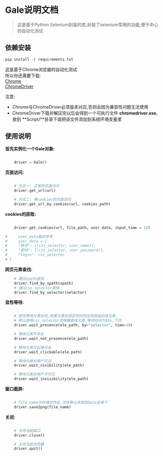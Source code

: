 # Gale说明文档

> 这是基于Python Selenium封装的库,封装了selenium常用的功能,便于中心的自动化测试

## 依赖安装

```python
pip install -r requirements.txt
```

这是基于Chrome浏览器的自动化测试  
所以你还需要下载:  
[Chrome](http://www.google.cn/chrome/browser/desktop/index.html?standalone=1&platform=win64)  
[ChromeDriver](https://sites.google.com/a/chromium.org/chromedriver/downloads)

注意:

- Chrome与ChromeDriver必须版本对应,否则会因为兼容性问题无法使用
- ChromeDriver下载并解压完以后会得到一个可执行文件 **chromedriver.exe**,放到 **Script/**目录下或把该文件添加到系统环境变量里

## 使用说明

**首先实例化一个Gale对象:**  

```python

    driver = Gale()
```

**页面访问:**

```python

    # 方式一: 正常的页面访问
    driver.get_url(url)

    # 方式二: 带cookies的页面访问
    driver.get_url_by_cookies(url, cookies_path)
```

**cookies的获取:**

```python

    driver.get_cookies(url, file_path, user_data, input_time = 12)

#     user_data格式参考
#     user_data = {
#     "账号": [(css_selector, user_name)],
#     "密码": [(css_selector, user_password)],
#     "login": css_selector
# }
```

**网页元素查找:**

```python
    # 通过xpath查找
    driver.find_by_xpath(xpath)
    # 通过css_selector查找
    driver.find_by_selector(selector)
```

**显性等待:**

```python

    # 显性等待元素出现,如果元素在规定时间内出现就返回该元素,
    # 默认使用css_selector选择器查找元素,等待时间为10s,下同
    driver.wait_presence(ele_path, by="selector", time=10)

    # 等待元素不存在
    driver.wait_not_presence(ele_path)

    # 等待元素可以被点击
    driver.wait_clickable(ele_path)

    # 等待元素对用户可见
    driver.wait_visibility(ele_path)

    # 等待元素对用户不可见
    driver.wait_invisibility(ele_path)
```

**窗口截屏:**

```python

    # file_name为存储文件名,文件默认存放到data目录下
    driver.save2png(file_name)
```

**关闭:**

```python

    # 关闭当前窗口
    driver.close()

    # 关闭当前浏览器
    driver.quit()
```